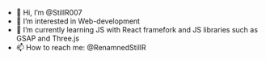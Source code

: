 - 👋 Hi, I’m @StillR007
- 👀 I’m interested in Web-development
- 🌱 I’m currently learning JS with React framefork and JS libraries such as GSAP and Three.js
- 📫 How to reach me: @RenamnedStillR

<!---
StillR007/StillR007 is a ✨ special ✨ repository because its `README.md` (this file) appears on your GitHub profile.
You can click the Preview link to take a look at your changes.
--->
